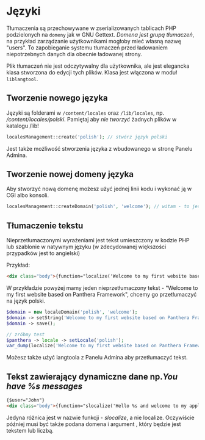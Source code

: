 Języki
==========

Tłumaczenia są przechowywane w zserializowanych tablicach PHP podzielonych na `domeny` jak w GNU Gettext.
*Domena jest grupą tłumaczeń*, na przykład zarządzanie użytkownikami mogłoby mieć własną nazwę "users". To zapobieganie systemu tłumaczeń przed ładowaniem niepotrzebnych danych dla obecnie ładowanej strony.

Plik tłumaczeń nie jest odczytywalny dla użytkownika, ale jest elegancka klasa stworzona do edycji tych plików. Klasa jest włączona w moduł `liblangtool`.

## Tworzenie nowego języka

Języki są folderami w `/content/locales` oraz `/lib/locales`, np. _/content/locales/polski_. Pamiętaj aby *nie tworzyć* żadnych plików w katalogu /lib!

```php
localesManagement::create('polish'); // stwórz język polski
```

Jest także możliwość stworzenia języka z wbudowanego w stronę Panelu Admina.

## Tworzenie nowej domeny języka

Aby stworzyć nową domenę możesz użyć jednej linii kodu i wykonać ją w CGI albo konsoli.

```php
localesManagement::createDomain('polish', 'welcome'); // witam - to jest nazwa nowej domeny
```

## Tłumaczenie tekstu

Nieprzetłumaczonymi wyrażeniami jest tekst umieszczony w kodzie PHP lub szablonie w natywnym języku (w zdecydowanej większości przypadków jest to angielski)

Przykład:

```html
<div class="body">{function="localize('Welcome to my first website based on Panthera Framework', 'welcome')"}!</div>
```

W przykładzie powyżej mamy jeden nieprzetłumaczony tekst - "Welcome to my first website based on Panthera Framework", chcemy go przetłumaczyć na język polski.

```php
$domain = new localeDomain('polish', 'welcome');
$domain -> setString('Welcome to my first website based on Panthera Framework', 'Witam na mojej pierwszej stronie internetowej opartej o Panthera Framework');
$domain -> save();

// zróbmy test
$panthera -> locale -> setLocale('polish');
var_dump(localize('Welcome to my first website based on Panthera Framework', 'welcome'));
```

Możesz także użyć langtoola z Panelu Admina aby przetłumaczyć tekst.

## Tekst zawierający dynamiczne dane np._You have %s messages_

```html
{$user="John"}
<div class="body">{function="slocalize('Hello %s and welcome to my application based on Panthera Framework!', 'welcome', $user)"}</div>
```

Jedyna różnica jest w nazwie funkcji - *slocalize*, a nie localize. Oczywiście później musi być także podana domena i argument , który będzie jest tekstem lub liczbą.
